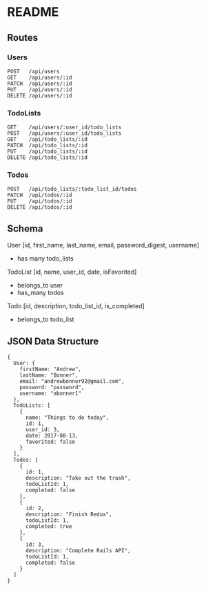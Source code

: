# README

## Routes

### Users
```
POST   /api/users
GET    /api/users/:id
PATCH  /api/users/:id
PUT    /api/users/:id
DELETE /api/users/:id
```

### TodoLists
```
GET    /api/users/:user_id/todo_lists
POST   /api/users/:user_id/todo_lists
GET    /api/todo_lists/:id
PATCH  /api/todo_lists/:id
PUT    /api/todo_lists/:id
DELETE /api/todo_lists/:id
```

### Todos
```
POST   /api/todo_lists/:todo_list_id/todos
PATCH  /api/todos/:id
PUT    /api/todos/:id
DELETE /api/todos/:id
```

## Schema

User [id, first_name, last_name, email, password_digest, username]
- has many todo_lists

TodoList [id, name, user_id, date, isFavorited]
- belongs_to user
- has_many todos

Todo [id, description, todo_list_id, is_completed]
- belongs_to todo_list

## JSON Data Structure

```
{
  User: {
    firstName: "Andrew",
    lastName: "Bonner",
    email: "andrewbonner92@gmail.com",
    password: "password",
    username: "abonner1"
  },
  TodoLists: [
    {
      name: "Things to do today",
      id: 1,
      user_id: 3,
      date: 2017-08-13,
      favorited: false
    }
  ],
  Todos: [
    {
      id: 1,
      description: "Take out the trash",
      todoListId: 1,
      completed: false
    },
    {
      id: 2,
      description: "Finish Redux",
      todoListId: 1,
      completed: true
    },
    {
      id: 3,
      description: "Complete Rails API",
      todoListId: 1,
      completed: false
    }
  ]
}
```
